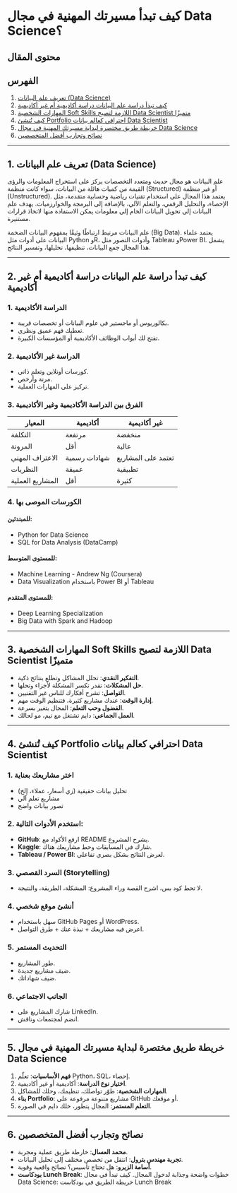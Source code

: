 # كيف تبدأ مسيرتك المهنية في مجال Data Science؟

## محتوى المقال

## الفهرس

1. [تعريف علم البيانات (Data Science)](#1-تعريف-علم-البيانات-data-science)
2. [كيف تبدأ دراسة علم البيانات دراسة أكاديمية أم غير أكاديمية](#2-كيف-تبدأ-دراسة-علم-البيانات-دراسة-أكاديمية-أم-غير-أكاديمية)
3. [المهارات الشخصية Soft Skills اللازمة لتصبح Data Scientist متميزًا](#3-المهارات-الشخصية-soft-skills-اللازمة-لتصبح-data-scientist-متميزًا)
4. [كيف تُنشئ Portfolio احترافي كعالم بيانات Data Scientist](#4-كيف-تُنشئ-portfolio-احترافي-كعالم-بيانات-data-scientist)
5. [خريطة طريق مختصرة لبداية مسيرتك المهنية في مجال Data Science](#5-خريطة-طريق-مختصرة-لبداية-مسيرتك-المهنية-في-مجال-data-science)
6. [نصائح وتجارب أفضل المتخصصين](#6-نصائح-وتجارب-أفضل-المتخصصين)

---

## 1. تعريف علم البيانات (Data Science)

علم البيانات هو مجال حديث ومتعدد التخصصات يركز على استخراج المعلومات والرؤى القيمة من كميات هائلة من البيانات، سواء كانت منظمة (Structured) أو غير منظمة (Unstructured). يعتمد هذا المجال على استخدام تقنيات رياضية وحسابية متقدمة، مثل الإحصاء، والتحليل الرقمي، والتعلم الآلي، بالإضافة إلى البرمجة والخوارزميات. يهدف علم البيانات إلى تحويل البيانات الخام إلى معلومات يمكن الاستفادة منها لاتخاذ قرارات مستنيرة.

علم البيانات مرتبط ارتباطًا وثيقًا بمفهوم البيانات الضخمة (Big Data). يعتمد علماء البيانات على أدوات مثل Python وR، وأدوات التصور مثل Tableau وPower BI. يشمل هذا المجال جمع البيانات، تنظيفها، تحليلها، وتفسير النتائج.

---

## 2. كيف تبدأ دراسة علم البيانات دراسة أكاديمية أم غير أكاديمية

### 1. الدراسة الأكاديمية

- بكالوريوس أو ماجستير في علوم البيانات أو تخصصات قريبة.
- تعطيك فهم عميق ونظري.
- تفتح لك أبواب الوظائف الأكاديمية أو المؤسسات الكبيرة.

### 2. الدراسة غير الأكاديمية

- كورسات أونلاين وتعلم ذاتي.
- مرنة وأرخص.
- تركيز على المهارات العملية.

### 3. الفرق بين الدراسة الأكاديمية وغير الأكاديمية

| المعيار            | أكاديمية         | غير أكاديمية       |
|--------------------|------------------|---------------------|
| التكلفة            | مرتفعة           | منخفضة              |
| المرونة            | أقل              | عالية               |
| الاعتراف المهني    | شهادات رسمية     | تعتمد على المشاريع  |
| النظريات           | عميقة            | تطبيقية             |
| المشاريع العملية   | أقل              | كثيرة               |

### 4. الكورسات الموصى بها

#### للمبتدئين:
- Python for Data Science
- SQL for Data Analysis (DataCamp)

#### للمستوى المتوسط:
- Machine Learning - Andrew Ng (Coursera)
- Data Visualization باستخدام Power BI أو Tableau

#### للمستوى المتقدم:
- Deep Learning Specialization
- Big Data with Spark and Hadoop

---

## 3. المهارات الشخصية Soft Skills اللازمة لتصبح Data Scientist متميزًا

- **التفكير النقدي**: تحلل المشاكل وتطلع بنتائج ذكية.
- **حل المشكلات**: تقدر تكسر المشكلة لأجزاء وتحلها.
- **التواصل**: تشرح أفكارك للناس غير التقنيين.
- **إدارة الوقت**: عندك مشاريع كثيرة، فتنظيم الوقت مهم.
- **الفضول وحب التعلم**: المجال يتغير بسرعة.
- **العمل الجماعي**: دايم تشتغل مع تيم، مو لحالك.

---

## 4. كيف تُنشئ Portfolio احترافي كعالم بيانات Data Scientist

### 1. اختر مشاريعك بعناية

- تحليل بيانات حقيقية (زي أسعار، عملاء، إلخ)
- مشاريع تعلم آلي
- تصور بيانات واضح

### 2. استخدم الأدوات التالية:

- **GitHub**: ارفع الأكواد مع README يشرح المشروع.
- **Kaggle**: شارك في المسابقات وحط مشاريعك هناك.
- **Tableau / Power BI**: لعرض النتائج بشكل بصري تفاعلي.

### 3. السرد القصصي (Storytelling)

- لا تحط كود بس، اشرح القصة وراء المشروع: المشكلة، الطريقة، والنتيجة.

### 4. أنشئ موقع شخصي

- سهل باستخدام GitHub Pages أو WordPress.
- اعرض فيه مشاريعك + نبذة عنك + طرق التواصل.

### 5. التحديث المستمر

- طور المشاريع.
- ضيف مشاريع جديدة.
- ضيف شهاداتك.

### 6. الجانب الاجتماعي

- شارك المشاريع على LinkedIn.
- انضم لمجتمعات وناقش.

---

## 5. خريطة طريق مختصرة لبداية مسيرتك المهنية في مجال Data Science

1. **فهم الأساسيات**: تعلّم Python، SQL، إحصاء.
2. **اختيار نوع الدراسة**: أكاديمية أو غير أكاديمية.
3. **المهارات الشخصية**: طوّر تواصلك، تنظيمك، وحلك للمشاكل.
4. **بناء Portfolio**: مشاريع متنوعة مرفوعة على GitHub أو موقعك.
5. **التعلم المستمر**: المجال يتطور، خلك دايم في الصورة.

---

## 6. نصائح وتجارب أفضل المتخصصين

- **محمد العسال**: خارطة طريق عملية ومجربة.
- **تجربة مهندس بترول**: انتقل من تخصص مختلف إلى تحليل البيانات.
- **أسامة الزيرو**: هل تحتاج تأسيس؟ نصائح واقعية وقوية.
- **بودكاست Lunch Break**: خطوات واضحة وجذابة لدخول المجال.
كيف تبدأ في مجال Data Science: خريطة الطريق في بودكاست Lunch Break
